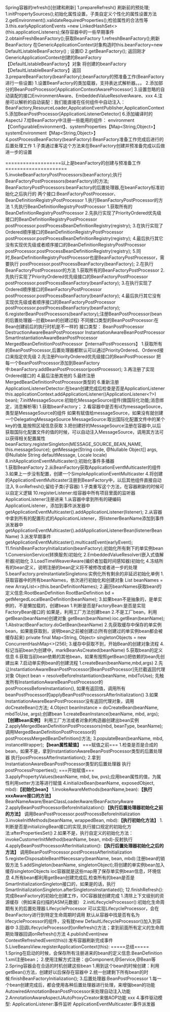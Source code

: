 Spring容器的refresh()[创建和刷新]
1.prepareRefresh() 刷新前的预处理;
    1.initPropertySources();初始化属性设置，子类自定义个性化的属性设置方法
    2.getEnvironment().validateRequiredProperties();检验属性的合法性等
    3.this.earlyApplicationEvents =new LinkedHashSet<>(this.applicationListeners);保存容器中的一些早期事件
2.obtainFreshBeanFactory();获取BeanFactory
    1.refreshBeanFactory();刷新BeanFactory
        在GenericApplicationContext对象构造时this.beanFactory=new DefaultListableBeanFactory() ;
        设置ID
    2.getBeanFactory();
        返回刚才GenericApplicationContext创建的BeanFactory【DefaultListableBeanFactory】对象
        将创建的beanFactory【DefaultListableBeanFactory】返回
3.prepareBeanFactory(beanFactory);beanFactory的预准备工作(BeanFactory进行一些设置)
    1.设置BeanFactory的类加载器，支持表达式解析器。。。
    2.添加部分的BeanPostProcessor[ApplicationContextAwareProcessor]
    3.设置忽略的自动装配的接口EnvironmentAware、EmbeddedValueResolverAware、xxx
    4.注册可以解析的自动装配：我们能直接在任何组件中自动注入：BeanFactory,ResourceLoader,ApplicationEventPublisher,ApplicationContext
    5.添加BeanPostProcessor[ApplicationListenerDetector]
    6.添加编译时的AspectJ
    7.给BeanFactory中注册一些能用的组件：
        environment【ConfigurableEnvironment】、
        ​systemProperties【Map<String,Object>】
        ​systemEnvironment【Map<String,Object>】
4.postProcessBeanFactory(beanFactory):BeanFactory准备工作完成后进行的后置处理工作
    1.子类通过重写这个方法来在BeanFactory创建并预准备完成以后做进一步的设置
    
===================以上是beanFactory的创建与预准备工作=====================
5.invokeBeanFactoryPostProcessors(beanFactory);执行BeanFactoryPostProcessors(beanFactory)的方法;
BeanFactoryPostProcessors:beanFactory的后置处理器,在beanFactory标准初始化之后执行的
    两个接口:BeanFactoryPostProcessor、BeanDefinitionRegistryPostProcessor
    1.执行BeanFactoryPostProcessor的方法
        1.先执行BeanDefinitionRegistryPostProcessor
            1.获取所有的BeanDefinitionRegistryPostProcessor
            2.先执行实现了PriorityOrdered优先级接口的BeanDefinitionRegistryPostProcessor
                postProcessor.postProcessBeanDefinitionRegistry(registry);
            3.在执行实现了Ordered顺序接口的BeanDefinitionRegistryPostProcessor
                postProcessor.postProcessBeanDefinitionRegistry(registry);
            4.最后执行其它没有实现优先级或者顺序接口的BeanDefinitionRegistryPostProcessor
                postProcessor.postProcessBeanDefinitionRegistry(registry);
            5.同时,BeanDefinitionRegistryPostProcessor也是BeanFactoryPostProcessor，需要执行
                postProcessor.postProcessBeanFactory(beanFactory);
        2.在执行BeanFactoryPostProcessor的方法
            1.获取所有的BeanFactoryPostProcessor
            2.先执行实现了PriorityOrdered优先级接口的BeanFactoryPostProcessor
                postProcessor.postProcessBeanFactory(beanFactory);
            3.在执行实现了Ordered顺序接口的BeanFactoryPostProcessor
                postProcessor.postProcessBeanFactory(beanFactory);
             4.最后执行其它没有实现优先级或者顺序接口的BeanFactoryPostProcessor
                postProcessor.postProcessBeanFactory(beanFactory);
6.registerBeanPostProcessors(beanFactory);注册BeanPostProcessor(bean的后置处理器--拦截bean的创建过程)
    不同接口类型的BeanPostProcessor:在Bean创建前后的执行时机是不一样的
    接口类型：
        BeanPostProcessor
        DestructionAwareBeanPostProcessor
        InstantiationAwareBeanPostProcessor
        SmartInstantiationAwareBeanPostProcessor
        MergedBeanDefinitionPostProcessor【internalPostProcessors】
    1.获取所有的BeanPostProcessor,后置处理器都默认可以通过PriorityOrdered、Ordered接口来指定优先级
    2.先注册PriorityOrdered优先级接口的BeanPostProcessor
        把每一个BeanPostProcessor添加到BeanFactory中:beanFactory.addBeanPostProcessor(postProcessor);
    3.再注册了实现Ordered接口的
    4.最后注册其他的
    5.最终注册MergedBeanDefinitionPostProcessor类型的
    6.重新注册ApplicationListenerDetector:在bean创建完成后检查是否是ApplicationListener
        this.applicationContext.addApplicationListener((ApplicationListener<?>) bean);
7.initMessageSource:初始化MessageSource组件(做国际化功能;消息绑定，消息解析等)
    1.获取beanFactory；
    2.看容器中是否有id为messageSource，类型是MessageSource的组件
        如果有赋值给messageSource，如果没有就创建一个DelegatingMessageSource
        MessageSource:取出国际化配置文件中的某个key的值,能按照区域信息获取
    3.把创建好的MessageSource注册在容器中,以后获取国际化配置文件的值的时候，可以自动注入MessageSource，调用其方法可以获得相关配置属性
        beanFactory.registerSingleton(MESSAGE_SOURCE_BEAN_NAME, this.messageSource);
        getMessage(String code, @Nullable Object[] args, @Nullable String defaultMessage, Locale locale)
8.initApplicationEventMulticaster();初始化事件多播器   
    1.获取BeanFactory
    2.从BeanFactory获取ApplicationEventMulticaster的组件
    3.如果上一步没有配置，创建一个SimpleApplicationEventMulticaster
    4.将创建的ApplicationEventMulticaster注册到BeanFactory中，以后其他组件直接自动注入
9.onRefresh();留给子类(子容器)
    1.子类重写这个方法，在容器刷新的时候可以自定义逻辑
10.registerListener:给容器中所有项目里面的监听器ApplicationListener注册进来
    1.从容器中拿到所有的硬编码ApplicationListener，添加到事件派发器中
        getApplicationEventMulticaster().addApplicationListener(listener);
    2.从容器中拿到所有的配置形式的ApplicationListener，将listenerBeanName添加到事件派发器中
        getApplicationEventMulticaster().addApplicationListenerBean(listenerBeanName)
    3.派发早期事件
        getApplicationEventMulticaster().multicastEvent(earlyEvent);
11.finishBeanFactoryInitialization(beanFactory);初始化所有剩下的单实例bean
    1.ConversionService(转换服务)初始化
    2.EmbeddedValueResolver(嵌入式值解析器)初始化
    3.LoadTimeWeaverAware(编织者加载时间感知器)初始化
    4.冻结所有的bean定义，说明注册的bean定义将不被修改或者进一步的处理
    5.beanFactory.preInstantiateSingletons:实例化所有剩余的非延迟初始化单例
        1.获取容器中的所有beanNames，依次进行初始化和创建对象
            List beanNames = new ArrayList<>(this.beanDefinitionNames);
        2.遍历beanNames获取bean的定义信息:RootBeanDefinition
            RootBanDefinition bd = getMergedLocalBeanDefinition(beanName);
        3.如果bean不是抽象的，是单实例的，不是懒加载的，创建bean
            1.判断是否是FactoryBean:是否是实现FactoryBean接口的
                如果是，利用工厂方法创建bean
            2.不是工厂bean，利用getBean(beanName)创建对象
                getBean(beanName):ioc.getBean(beanName);
                    1.AbstractBeanFactory.doGetBean(beanName)
                    2.先获取缓存中保存的单实例bean，如果能获取到，说明bean之前被创建过(所有创建过的单实例bean都会被缓存起来)
                        private final Map<String, Object> singletonObjects = new ConcurrentHashMap<>(256);
                    3.缓存中获取不到，开始Bean的创建对象流程
                    4.标记当前bean为创建中，markBeanAsCreated(beanName)
                    5.获取bean的定义信息
                    6.获取当前bean依赖的其他bean，如果有按照getBean()把依赖的bean先创建出来
                    7.启动单实例bean的创建流程
                        1.createBean(beanName,mbd,args)
                        2.先让InstantiationAwareBeanPostProcessor[BeanPostProcessor]先拦截返回代理对象
                            Object bean = resolveBeforeInstantiation(beanName, mbdToUse);
                            先触发所有InstantiationAwareBeanPostProcessor的postProcessBeforeInstantiation(),
                            如果有返回值，调用所有beanPostProcessor的applyBeanPostProcessorsAfterInitialization()
                        3.如果InstantiationAwareBeanPostProcessor没有返回代理对象，调用doCreateBean()方法;
                        4.Object beanInstance = doCreateBean(beanName, mbdToUse, args);创建bean
                            1.createBeanInstance(beanName, mbd, args);**【创建bean实例】**
                                利用工厂方法或者对象的构造器创建出bean实例
                            2.applyMergedBeanDefinitionPostProcessors(mbd, beanType, beanName);
                                调用MergedBeanDefinitionPostProcessor的postProcessMergedBeanDefinition()方法;
                            3.populateBean(beanName, mbd, instanceWrapper);**【bean属性赋值】**
                                ===赋值之前===
                                1.检查是否是合成的bean，如果不是，拿到InstantiationAwareBeanPostProcessor类型的后置处理器
                                    执行postProcessAfterInstantiation();
                                2.拿到InstantiationAwareBeanPostProcessor类型的后置处理器
                                    执行postProcessProperties();
                                ===开始赋值===
                                3.applyPropertyValues(beanName, mbd, bw, pvs);应用bean属性的值，为属性利用setter方法等进行赋值
                            4.initializeBean(beanName, exposedObject, mbd):**【初始化bean】**
                                1.invokeAwareMethods(beanName,bean):**【执行xxxAware接口的方法】**
                                    BeanNameAware/BeanClassLoaderAware/BeanFactoryAware
                                2.applyBeanPostProcessorBeforeInitialization():**【执行后置处理器初始化之前的方法】**
                                    调用BeanPostProcessor.postProcessBeforeInitialization
                                3.invokeInitMethods(beanName, wrappedBean, mbd):**【执行初始化方法】**
                                    1.判断是否是initializingBean接口的实现,执行接口规定的初始化方法:afterPropertiesSet()
                                    2.如果不是，执行自定义的初始化方法：invokeCustomerInitMethod(beanName, bean, mbd)-反射执行
                                4.applyBeanPostProcessorAfterInitialization():**【执行后置处理器初始化之后的方法】**
                                    调用BeanPostProcessor.postProcessAfterInitialization
                            5.registerDisposableBeanIfNecessary(beanName, bean, mbd):注册bean的销毁方法
                        5.addSingleton(beanName, singletonObject);将创建的单实例bean加入缓存singletonObjects
                        ioc容器就是这些map用了保存单实例bean信息，环境信息
        4.所有bean都利用getBean创建完成后,检查所有的bean是否是SmartInitializationSingleton接口的，如果是的话，执行
        SmartInitializationSingleton.afterSingletonsInstantiated();
12.finishRefresh():完成BeanFactory的初始化创建工作，IOC容器就创建完成
    1.清除上下文级别的资源缓存（例如来自扫描的ASM元数据）
    2.initLifecycleProcessor():初始化生命周期有关的后置处理器:LifecycleProcessor
        可以实现LifecycleProcessor，会在BeanFactory进行到特定生命周期时调用
        默认从容器中找是否有名为lifecycleProcessor的组件，没有就new DefaultLifecycleProcessor()加入到容器中
    3.回调LifecycleProcessor的onRefresh()方法；拿到前面所有定义的生命周期处理器回调onRefresh()方法
    4.publishEvent(new ContextRefreshedEvent(this)):发布容器刷新完成事件
    5.LiveBeansView.registerApplicationContext(this):
 =====总结=====
1.Spring在启动的时候，会保存所有注册进来的bean的定义信息:BeanDefinition
    1.xml注册bean；
    2.使用注解方式注册：@Component,@Service,@Bean等
2.Spring容器会在合适的时机创建这些bean
    1.用到这个bean的时候创建：利用getBean()方法，创建好以后保存在容器中
    2.统一创建剩下所有bean的时候:finishBeanFactoryInitialization();
3.后置处理器:BeanPostProcessor
    1.每一个bean创建完成后，都会使用各种后置处理器进行处理，来增强bean的功能
        AutowiredAnnotationBeanPostProcessor来处理自动注入功能
    2.AnnotationAwareAspectJAutoProxyCreator来做AOP功能
    xxx
4.事件驱动模型:
    ApplicationListener:事件监听
    ApplicationEventMulticaster:事件派发器
    